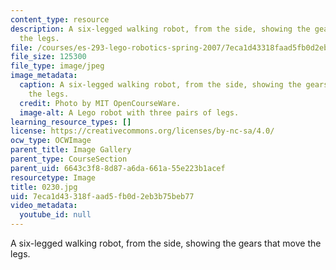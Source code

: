 ```yaml
---
content_type: resource
description: A six-legged walking robot, from the side, showing the gears that move
  the legs.
file: /courses/es-293-lego-robotics-spring-2007/7eca1d43318faad5fb0d2eb3b75beb77_0230.jpg
file_size: 125300
file_type: image/jpeg
image_metadata:
  caption: A six-legged walking robot, from the side, showing the gears that move
    the legs.
  credit: Photo by MIT OpenCourseWare.
  image-alt: A Lego robot with three pairs of legs.
learning_resource_types: []
license: https://creativecommons.org/licenses/by-nc-sa/4.0/
ocw_type: OCWImage
parent_title: Image Gallery
parent_type: CourseSection
parent_uid: 6643c3f8-8d87-a6da-661a-55e223b1acef
resourcetype: Image
title: 0230.jpg
uid: 7eca1d43-318f-aad5-fb0d-2eb3b75beb77
video_metadata:
  youtube_id: null
---
```

A six-legged walking robot, from the side, showing the gears that move the legs.